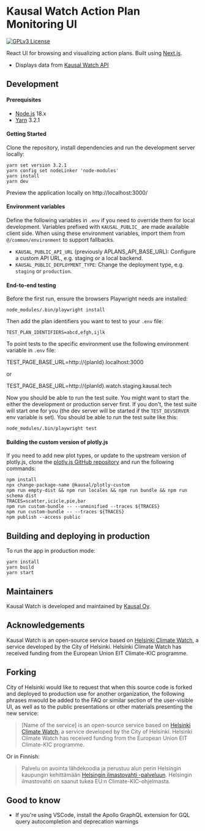 # Kausal Watch Action Plan Monitoring UI

[![GPLv3 License](https://img.shields.io/badge/License-GPL%20v3-yellow.svg)](https://opensource.org/licenses/)

React UI for browsing and visualizing action plans. Built using [Next.js](https://nextjs.org).

- Displays data from [Kausal Watch API](https://github.com/kausaltech/kausal-watch)

## Development

#### Prerequisites

- [Node.js](https://nodejs.org/) 18.x
- [Yarn](https://yarnpkg.com/) 3.2.1

#### Getting Started

Clone the repository, install dependencies and run the development server locally:

    yarn set version 3.2.1
    yarn config set nodeLinker 'node-modules'
    yarn install
    yarn dev

Preview the application locally on http://localhost:3000/

#### Environment variables

Define the following variables in `.env` if you need to override them for local development.
Variables prefixed with `KAUSAL_PUBLIC_` are made available client side. When using these environment variables, import them from `@/common/environment` to support fallbacks.

- `KAUSAL_PUBLIC_API_URL` (previously APLANS_API_BASE_URL): Configure a custom API URL, e.g. staging or a local backend.
- `KAUSAL_PUBLIC_DEPLOYMENT_TYPE`: Change the deployment type, e.g. `staging` or `production`.

#### End-to-end testing

Before the first run, ensure the browsers Playwright needs are installed:

    node_modules/.bin/playwright install

Then add the plan identifiers you want to test to your `.env` file:

    TEST_PLAN_IDENTIFIERS=abcd,efgh,ijlk

To point tests to the specific environment use the following environment variable in `.env` file:

TEST_PAGE_BASE_URL=http://{planId}.localhost:3000

or

TEST_PAGE_BASE_URL=http://{planId}.watch.staging.kausal.tech

Now you should be able to run the test suite. You might want to start the
either the development or production server first. If you don't, the
test suite will start one for you (the dev server will be started if the
`TEST_DEVSERVER` env variable is set). You should be able to run the test
suite like this:

    node_modules/.bin/playwright test

#### Building the custom version of plotly.js

If you need to add new plot types, or update to the upstream version of plotly.js,
clone the [plotly.js GitHub repository](https://github.com/plotly/plotly.js) and
run the following commands:

    npm install
    npx change-package-name @kausal/plotly-custom
    npm run empty-dist && npm run locales && npm run bundle && npm run schema dist
    TRACES=scatter,icicle,pie,bar
    npm run custom-bundle -- --unminified --traces ${TRACES}
    npm run custom-bundle -- --traces ${TRACES}
    npm publish --access public

## Building and deploying in production

To run the app in production mode:

    yarn install
    yarn build
    yarn start

## Maintainers

Kausal Watch is developed and maintained by [Kausal Oy](https://kausal.tech/).

## Acknowledgements

Kausal Watch is an open-source service based on [Helsinki Climate Watch](https://github.com/City-of-Helsinki/cnh-ui), a service developed by the City of Helsinki. Helsinki Climate Watch has received funding from the European Union EIT Climate-KIC programme.

## Forking

City of Helsinki would like to request that when this source code is forked and deployed to production use for another organization, the following phrases mwould be added to the FAQ or similar section of the user-visible UI, as well as to the public presentations or other materials presenting the new service:

> [Name of the service] is an open-source service based on [Helsinki Climate Watch](https://github.com/City-of-Helsinki/cnh-ui), a service developed by the City of Helsinki. Helsinki Climate Watch has received funding from the European Union EIT Climate-KIC programme.

Or in Finnish:

> Palvelu on avointa lähdekoodia ja perustuu alun perin Helsingin kaupungin kehittämään [Helsingin ilmastovahti -palveluun](https://github.com/City-of-Helsinki/cnh-ui). Helsingin ilmastovahti on saanut tukea EU:n Climate-KIC-ohjelmasta.

## Good to know

- If you're using VSCode, install the Apollo GraphQL extension for GQL query autocompletion and deprecation warnings

